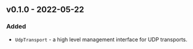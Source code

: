 ## v0.1.0 - 2022-05-22
### Added

- `UdpTransport` - a high level management interface for UDP transports.
